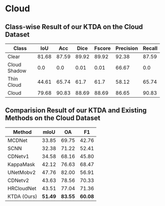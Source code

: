 # Cloud

## Class-wise Result of our KTDA on the Cloud Dataset
| Class         | IoU   | Acc   | Dice  | Fscore | Precision | Recall |
|--------------|-------|-------|-------|--------|-----------|--------|
| Clear        | 81.68 | 87.59 | 89.92 | 89.92  | 92.38     | 87.59  |
| Cloud Shadow | 0.0   | 0.0   | 0.01  | 0.01   | 66.67     | 0.0    |
| Thin Cloud   | 44.61 | 65.74 | 61.7  | 61.7   | 58.12     | 65.74  |
| Cloud        | 79.68 | 90.83 | 88.69 | 88.69  | 86.65     | 90.83  |

## Comparision Result of our KTDA and Existing Methods on the Cloud Dataset

| Method            | mIoU | OA | F1 |
|-------------------|----------------|--------------|--------------|
| MCDNet | 33.85         | 69.75        | 42.76        |
| SCNN   | 32.38         | 71.22        | 52.41        |
| CDNetv1 | 34.58         | 68.16        | 45.80        |
| KappaMask | 42.12         | 76.63        | 68.47        |
| UNetMobv2 | 47.76         | 82.00        | 56.91        |
| CDNetv2 | 43.63         | 78.56        | 70.33        |
| HRCloudNet | 43.51         | 77.04        | 71.36        |
| KTDA (Ours)             | **51.49**      | **83.55**     | **60.08**     |
